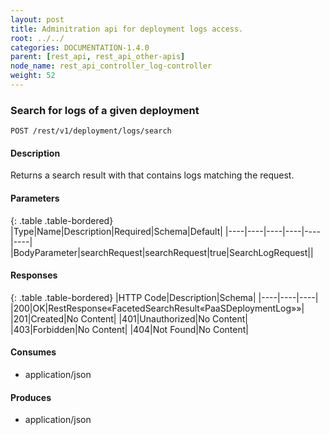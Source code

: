```yaml
---
layout: post
title: Adminitration api for deployment logs access.
root: ../../
categories: DOCUMENTATION-1.4.0
parent: [rest_api, rest_api_other-apis]
node_name: rest_api_controller_log-controller
weight: 52
---
```


### Search for logs of a given deployment
```
POST /rest/v1/deployment/logs/search
```

#### Description

Returns a search result with that contains logs matching the request. 

#### Parameters

{: .table .table-bordered}
|Type|Name|Description|Required|Schema|Default|
|----|----|----|----|----|----|
|BodyParameter|searchRequest|searchRequest|true|SearchLogRequest||


#### Responses

{: .table .table-bordered}
|HTTP Code|Description|Schema|
|----|----|----|
|200|OK|RestResponse«FacetedSearchResult«PaaSDeploymentLog»»|
|201|Created|No Content|
|401|Unauthorized|No Content|
|403|Forbidden|No Content|
|404|Not Found|No Content|


#### Consumes

* application/json

#### Produces

* application/json


